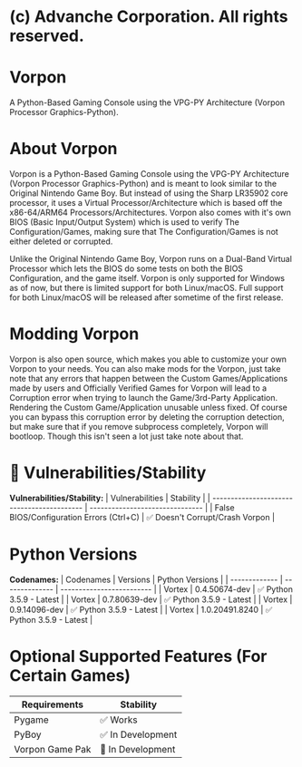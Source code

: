 # (c) Advanche Corporation. All rights reserved.
# Vorpon
A Python-Based Gaming Console using the VPG-PY Architecture (Vorpon Processor Graphics-Python).

# About Vorpon
Vorpon is a Python-Based Gaming Console using the VPG-PY Architecture (Vorpon Processor Graphics-Python) and is meant to look similar to the Original Nintendo Game Boy. But instead of using the Sharp LR35902 core processor, it uses a Virtual Processor/Architecture which is based off the x86-64/ARM64 Processors/Architectures. Vorpon also comes with it's own BIOS (Basic Input/Output System) which is used to verify The Configuration/Games, making sure that The Configuration/Games is not either deleted or corrupted.

Unlike the Original Nintendo Game Boy, Vorpon runs on a Dual-Band Virtual Processor which lets the BIOS do some tests on both the BIOS Configuration, and the game itself. Vorpon is only supported for Windows as of now, but there is limited support for both Linux/macOS. Full support for both Linux/macOS will be released after sometime of the first release.

# Modding Vorpon
Vorpon is also open source, which makes you able to customize your own Vorpon to your needs. You can also make mods for the Vorpon, just take note that any errors that happen between the Custom Games/Applications made by users and Officially Verified Games for Vorpon will lead to a Corruption error when trying to launch the Game/3rd-Party Application. Rendering the Custom Game/Application unusable unless fixed. Of course you can bypass this corruption error by deleting the corruption detection, but make sure that if you remove subprocess completely, Vorpon will bootloop. Though this isn't seen a lot just take note about that.

# 🐞 Vulnerabilities/Stability
**Vulnerabilities/Stability:**
|               Vulnerabilities              |         Stability               |
| ------------------------------------------ | ------------------------------- |
| False BIOS/Configuration Errors (Ctrl+C)   | ✅ Doesn't Corrupt/Crash Vorpon |

# Python Versions
**Codenames:**
| Codenames     | Versions       | Python Versions           |
| ------------- | -------------- | ------------------------- | 
| Vortex        | 0.4.50674-dev  | ✅ Python 3.5.9 - Latest |
| Vortex        | 0.7.80639-dev  | ✅ Python 3.5.9 - Latest |
| Vortex        | 0.9.14096-dev  | ✅ Python 3.5.9 - Latest |
| Vortex        | 1.0.20491.8240 | ✅ Python 3.5.9 - Latest |

# Optional Supported Features (For Certain Games)
| Requirements    | Stability          |
| --------------- | ------------------ |
| Pygame          | ✅ Works           |
| PyBoy           | ✅ In Development  |
| Vorpon Game Pak | 🔨 In Development  |
